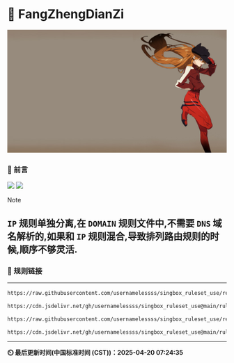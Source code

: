 
# 🧸 FangZhengDianZi
![](https://raw.githubusercontent.com/usernamelessss/picture-bed/main/images/202504042256831.jpg)
### 📣 前言
![](https://shields.io/badge/-移除重复规则-ff69b4) ![](https://shields.io/badge/-IP&nbsp;规则单独存放不与&nbsp;DOMAIN&nbsp;等混合-green)
> [!NOTE]
**`IP` 规则单独分离,在 `DOMAIN` 规则文件中,不需要 `DNS` 域名解析的,如果和 `IP` 规则混合,导致排列路由规则的时候,顺序不够灵活.**
---

###  🔗 规则链接
---

```url
https://raw.githubusercontent.com/usernamelessss/singbox_ruleset_use/refs/heads/main/rule/FangZhengDianZi/FangZhengDianZi_No_IP.json
```

```url
https://cdn.jsdelivr.net/gh/usernamelessss/singbox_ruleset_use@main/rule/FangZhengDianZi/FangZhengDianZi_No_IP.json
```

```url
https://raw.githubusercontent.com/usernamelessss/singbox_ruleset_use/refs/heads/main/rule/FangZhengDianZi/FangZhengDianZi_No_IP.srs
```

```url
https://cdn.jsdelivr.net/gh/usernamelessss/singbox_ruleset_use@main/rule/FangZhengDianZi/FangZhengDianZi_No_IP.srs
```

---
**⏲️ 最后更新时间(中国标准时间 (CST))：2025-04-20 07:24:35**